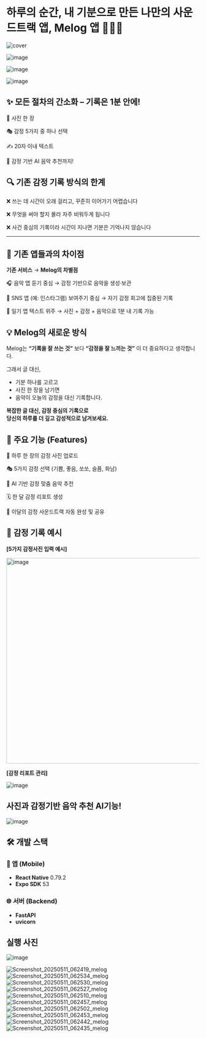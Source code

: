 # 하루의 순간, 내 기분으로 만든 나만의 사운드트랙 앱, Melog 앱 📸🎨🎵

![cover](https://github.com/user-attachments/assets/8a140788-5007-46fc-81a9-011fd833f41b)

![image](https://github.com/user-attachments/assets/2d332c3d-3256-4e80-a62c-652745164f87)

![image](https://github.com/user-attachments/assets/b1fc967b-9c3b-4a9b-97d4-abce0dafbd29)

![image](https://github.com/user-attachments/assets/a0de7c46-6018-4fd8-b633-91a9bceae554)


## ✨ 모든 절차의 간소화 – 기록은 1분 안에!
📸 사진 한 장

🎭 감정 5가지 중 하나 선택

✍️ 20자 이내 텍스트

🎵 감정 기반 AI 음악 추천까지!


## 🔍 기존 감정 기록 방식의 한계
❌ 쓰는 데 시간이 오래 걸리고, 꾸준히 이어가기 어렵습니다

❌ 무엇을 써야 할지 몰라 자주 비워두게 됩니다

❌ 사건 중심의 기록이라 시간이 지나면 기분은 기억나지 않습니다

---

## 🔎 기존 앱들과의 차이점
**기존 서비스** →	**Melog의 차별점**

🎧 음악 앱	듣기 중심 → 감정 기반으로 음악을 생성·보관

📸 SNS 앱 (예: 인스타그램)	보여주기 중심 → 자기 감정 회고에 집중된 기록

📖 일기 앱	텍스트 위주 → 사진 + 감정 + 음악으로 1분 내 기록 가능


## 💡 Melog의 새로운 방식

Melog는 **“기록을 잘 쓰는 것”** 보다 **“감정을 잘 느끼는 것”** 이 더 중요하다고 생각합니다.

그래서 글 대신,  
- 기분 하나를 고르고  
- 사진 한 장을 남기면  
- 음악이 오늘의 감정을 대신 기록합니다.

**복잡한 글 대신, 감정 중심의 기록으로  
당신의 하루를 더 깊고 감성적으로 남겨보세요.**

## 🧩 주요 기능 (Features)
📸 하루 한 장의 감정 사진 업로드

🎭 5가지 감정 선택 (기쁨, 좋음, 쏘쏘, 슬픔, 화남)

🎵 AI 기반 감정 맞춤 음악 추천

🗓️ 한 달 감정 리포트 생성

🎼 이달의 감정 사운드트랙 자동 완성 및 공유

## 🎨 감정 기록 예시

**[5가지 감정사진 입력 예시]**

<img width="535" alt="image" src="https://github.com/user-attachments/assets/2812ac09-a025-47c6-8525-e637e6f6fab2" />


**[감정 리포트 관리]**

![image](https://github.com/user-attachments/assets/d6026134-9fb5-4925-a5df-36d6e9865d11)

## 사진과 감정기반 음악 추천 AI기능!
![image](https://github.com/user-attachments/assets/88819c75-8206-4d36-be02-e035296892ef)


## 🛠️ 개발 스택

### 📱 앱 (Mobile)
- **React Native** 0.79.2  
- **Expo SDK** 53  

### 🌐 서버 (Backend)
- **FastAPI**
- **uvicorn**


## 실행 사진

![image](https://github.com/user-attachments/assets/a95bd517-c6bc-467b-b5a1-808194c440db)

![Screenshot_20250511_062419_melog](https://github.com/user-attachments/assets/bac7df33-410e-4e7d-a993-35827b6d99b3)
![Screenshot_20250511_062534_melog](https://github.com/user-attachments/assets/4721b932-2413-42bb-b849-92926e3f5e1d)
![Screenshot_20250511_062530_melog](https://github.com/user-attachments/assets/8589404b-737c-485b-8219-f09f58c5a96c)
![Screenshot_20250511_062527_melog](https://github.com/user-attachments/assets/703388cd-32a2-4f3c-8dcc-28f5ce66a12e)
![Screenshot_20250511_062510_melog](https://github.com/user-attachments/assets/f234a45b-d423-4bac-8261-05ef89cbfa8d)
![Screenshot_20250511_062457_melog](https://github.com/user-attachments/assets/1f7c7ece-71c9-43b7-9442-86a3b78f1b26)
![Screenshot_20250511_062502_melog](https://github.com/user-attachments/assets/b5240a15-8afe-425a-a15a-2f5167c14323)
![Screenshot_20250511_062453_melog](https://github.com/user-attachments/assets/ba751284-6f40-4952-b6e9-8acdcb40366a)
![Screenshot_20250511_062442_melog](https://github.com/user-attachments/assets/1ff72b76-57f9-4d24-9def-612135111d91)
![Screenshot_20250511_062435_melog](https://github.com/user-attachments/assets/948cdbf8-aa80-47cb-aeee-e304ee3d2152)
